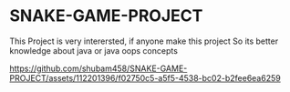 # SNAKE-GAME-PROJECT
This Project is very interersted, if anyone make this project So its better knowledge about java or java oops concepts


https://github.com/shubam458/SNAKE-GAME-PROJECT/assets/112201396/f02750c5-a5f5-4538-bc02-b2fee6ea6259


